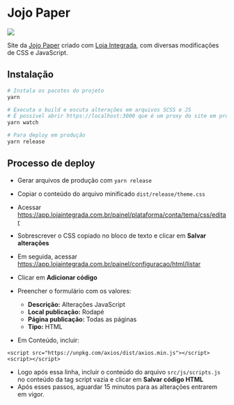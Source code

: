 # Jojo Paper

![](https://img.shields.io/badge/version-0.1.0-green.svg)

Site da [Jojo Paper](https://jojopaper.com.br) criado com [Loja Integrada](https://lojaintegrada.com.br), com diversas modificações de CSS
e JavaScript.

## Instalação

``` sh
# Instala os pacotes do projeto
yarn

# Executa o build e escuta alterações em arquivos SCSS e JS
# É possível abrir https://localhost:3000 que é um proxy do site em produção.
yarn watch

# Para deploy em produção
yarn release
```

## Processo de deploy

- Gerar arquivos de produção com `yarn release`
- Copiar o conteúdo do arquivo minificado `dist/release/theme.css`
- Acessar https://app.lojaintegrada.com.br/painel/plataforma/conta/tema/css/editar
- Sobrescrever o CSS copiado no bloco de texto e clicar em **Salvar alterações**
- Em seguida, acessar https://app.lojaintegrada.com.br/painel/configuracao/html/listar
- Clicar em **Adicionar código**
- Preencher o formulário com os valores:

  - **Descrição:** Alterações JavaScript
  - **Local publicação:** Rodapé
  - **Página publicação:** Todas as páginas
  - **Tipo:** HTML

- Em Conteúdo, incluir:
```
<script src="https://unpkg.com/axios/dist/axios.min.js"></script>
<script></script>
```

- Logo após essa linha, incluir o conteúdo do arquivo `src/js/scripts.js` no conteúdo da tag script vazia e clicar em **Salvar código HTML**
- Após esses passos, aguardar 15 minutos para as alterações entrarem em vigor.
